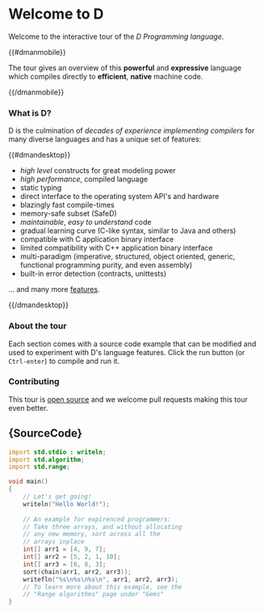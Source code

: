 # Welcome to D

Welcome to the interactive tour of the *D Programming language*.

{{#dmanmobile}}

The tour gives an overview of this __powerful__ and __expressive__
language which compiles directly to __efficient__, __native__ machine code.

{{/dmanmobile}}

### What is D?

D is the culmination of _decades of experience implementing compilers_
for many diverse languages and has a unique set of features:

{{#dmandesktop}}

- _high level_ constructs for great modeling power
- _high performance_, compiled language
- static typing
- direct interface to the operating system API's and hardware
- blazingly fast compile-times
- memory-safe subset (SafeD)
- _maintainable_, _easy to understand_ code
- gradual learning curve (C-like syntax, similar to Java and others)
- compatible with C application binary interface
- limited compatibility with C++ application binary interface
- multi-paradigm (imperative, structured, object oriented, generic, functional programming purity, and even assembly)
- built-in error detection (contracts, unittests)

... and many more [features](http://dlang.org/overview.html).

{{/dmandesktop}}

### About the tour

Each section comes with a source code example that can be modified and used
to experiment with D's language features.
Click the run button (or `Ctrl-enter`) to compile and run it.

### Contributing

This tour is [open source](https://github.com/dlang-tour)
and we welcome pull requests making this tour even better.

## {SourceCode}

```d
import std.stdio : writeln;
import std.algorithm;
import std.range;

void main()
{
    // Let's get going!
    writeln("Hello World!");
    
    // An example for expirenced programmers:
    // Take three arrays, and without allocating
    // any new memory, sort across all the
    // arrays inplace
    int[] arr1 = [4, 9, 7];
    int[] arr2 = [5, 2, 1, 10];
    int[] arr3 = [6, 8, 3];
    sort(chain(arr1, arr2, arr3));
    writefln("%s\n%s\n%s\n", arr1, arr2, arr3);
    // To learn more about this example, see the
    // "Range algorithms" page under "Gems"
}
```
